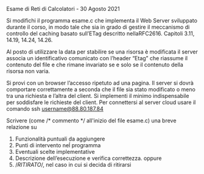 Esame di Reti di Calcolatori -  30 Agosto 2021

Si modifichi il programma ​esame.c che implementa il Web Server sviluppato durante il corso, in modo tale che sia in grado di gestire il meccanismo di controllo del caching basato sull’ETag descritto nella ​RFC2616. Capitoli 3.11, 14.19, 14.24, 14.26.

Al posto di utilizzare la data per stabilire se una risorsa è modificata il server associa un identificativo comunicato con l’header “Etag” che riassume il contenuto del file e che rimane invariato se e solo se il contenuto della risorsa non varia.

Si provi con un browser l’accesso ripetuto ad una pagina. Il server si dovrà comportare correttamente a seconda che il file sia stato modificato o meno tra una richiesta e l’altra del client. Si implementi il minimo indispensabile per soddisfare le richieste del client.
Per connettersi al server cloud usare il comando ssh username@88.80.187.84

Scrivere (come /* commento */ all'inizio del file esame.c) una breve relazione su
1. Funzionalità puntuali da aggiungere
2. Punti di intervento neĺ programma
3. Eventuali scelte implementative
4. Descrizione dell’esecuzione e verifica correttezza.
oppure
1. /*RITIRATO*/, nel caso in cui si decida di ritirarsi
